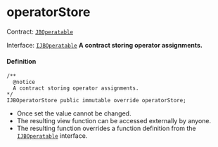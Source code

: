# operatorStore

Contract: [`JBOperatable`](/dev/api/v3/contracts/or-abstract/jboperatable/README.md)​‌

Interface: [`IJBOperatable`](/dev/api/v3/interfaces/ijboperatable.md)
**A contract storing operator assignments.**

#### Definition

```
/** 
  @notice 
  A contract storing operator assignments.
*/ 
IJBOperatorStore public immutable override operatorStore;
```

* Once set the value cannot be changed.
* The resulting view function can be accessed externally by anyone.
* The resulting function overrides a function definition from the [`IJBOperatable`](/dev/api/v3/interfaces/ijboperatable.md) interface.
